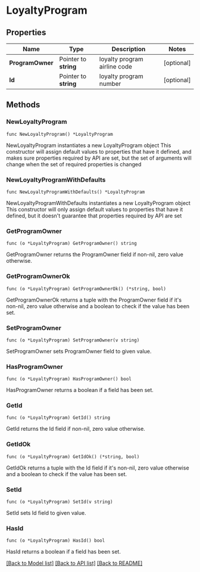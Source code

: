 # LoyaltyProgram

## Properties

Name | Type | Description | Notes
------------ | ------------- | ------------- | -------------
**ProgramOwner** | Pointer to **string** | loyalty program airline code | [optional] 
**Id** | Pointer to **string** | loyalty program number | [optional] 

## Methods

### NewLoyaltyProgram

`func NewLoyaltyProgram() *LoyaltyProgram`

NewLoyaltyProgram instantiates a new LoyaltyProgram object
This constructor will assign default values to properties that have it defined,
and makes sure properties required by API are set, but the set of arguments
will change when the set of required properties is changed

### NewLoyaltyProgramWithDefaults

`func NewLoyaltyProgramWithDefaults() *LoyaltyProgram`

NewLoyaltyProgramWithDefaults instantiates a new LoyaltyProgram object
This constructor will only assign default values to properties that have it defined,
but it doesn't guarantee that properties required by API are set

### GetProgramOwner

`func (o *LoyaltyProgram) GetProgramOwner() string`

GetProgramOwner returns the ProgramOwner field if non-nil, zero value otherwise.

### GetProgramOwnerOk

`func (o *LoyaltyProgram) GetProgramOwnerOk() (*string, bool)`

GetProgramOwnerOk returns a tuple with the ProgramOwner field if it's non-nil, zero value otherwise
and a boolean to check if the value has been set.

### SetProgramOwner

`func (o *LoyaltyProgram) SetProgramOwner(v string)`

SetProgramOwner sets ProgramOwner field to given value.

### HasProgramOwner

`func (o *LoyaltyProgram) HasProgramOwner() bool`

HasProgramOwner returns a boolean if a field has been set.

### GetId

`func (o *LoyaltyProgram) GetId() string`

GetId returns the Id field if non-nil, zero value otherwise.

### GetIdOk

`func (o *LoyaltyProgram) GetIdOk() (*string, bool)`

GetIdOk returns a tuple with the Id field if it's non-nil, zero value otherwise
and a boolean to check if the value has been set.

### SetId

`func (o *LoyaltyProgram) SetId(v string)`

SetId sets Id field to given value.

### HasId

`func (o *LoyaltyProgram) HasId() bool`

HasId returns a boolean if a field has been set.


[[Back to Model list]](../README.md#documentation-for-models) [[Back to API list]](../README.md#documentation-for-api-endpoints) [[Back to README]](../README.md)


